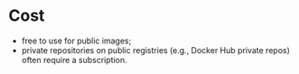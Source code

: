 # Cost

- free to use for public images;
- private repositories on public registries (e.g., Docker Hub private repos) often require a subscription.
